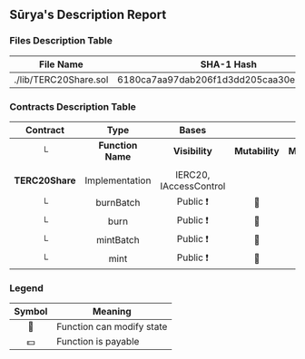 ## Sūrya's Description Report

### Files Description Table


|  File Name  |  SHA-1 Hash  |
|-------------|--------------|
| ./lib/TERC20Share.sol | 6180ca7aa97dab206f1d3dd205caa30e3a902c1a |


### Contracts Description Table


|  Contract  |         Type        |       Bases      |                  |                 |
|:----------:|:-------------------:|:----------------:|:----------------:|:---------------:|
|     └      |  **Function Name**  |  **Visibility**  |  **Mutability**  |  **Modifiers**  |
||||||
| **TERC20Share** | Implementation | IERC20, IAccessControl |||
| └ | burnBatch | Public ❗️ | 🛑  |NO❗️ |
| └ | burn | Public ❗️ | 🛑  |NO❗️ |
| └ | mintBatch | Public ❗️ | 🛑  |NO❗️ |
| └ | mint | Public ❗️ | 🛑  |NO❗️ |


### Legend

|  Symbol  |  Meaning  |
|:--------:|-----------|
|    🛑    | Function can modify state |
|    💵    | Function is payable |
